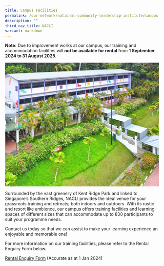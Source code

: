 ```yaml
---
title: Campus Facilities
permalink: /our-network/national-community-leadership-institute/campus-facilities/
description: ""
third_nav_title: NACLI
variant: markdown
---
```

**Note:** Due to improvement works at our campus, our training and accommodation facilities will **not be available for rental** from **1 September 2024 to 31 August 2025**.

<img style="width:600px" align="center" src="/images/Our%20Network/NACLI/Campus%20Facilities%20-LL%20(Website)%20(200%20x%20250).jpg">

Surrounded by the vast greenery of Kent Ridge Park and linked to Singapore’s Southern Ridges, NACLI provides the ideal venue for your grassroots training and retreats; both indoors and outdoors. With its rustic and resort like ambience, our campus offers training facilities and learning spaces of different sizes that can accommodate up to 800 participants to suit your programme needs. 

Contact us today so that we can assist to make your learning experience an enjoyable and memorable one!

For more information on our training facilities, please refer to the Rental Enquiry Form below. 

[Rental Enquiry Form](/files/NACLI/04%20Campus%20Facilities/NACLI_Rental_Enquiry_Form__2024_.pdf) (Accurate as at 1 Jan 2024)